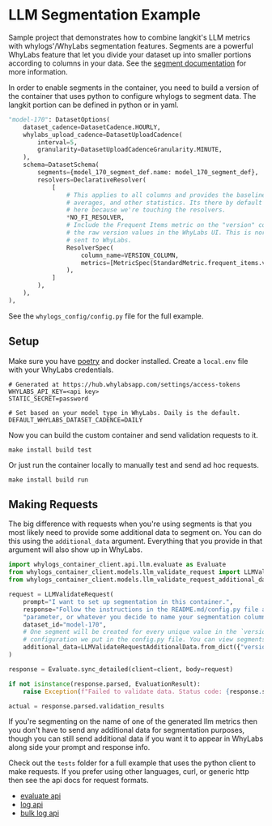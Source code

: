 # LLM Segmentation Example

Sample project that demonstrates how to combine langkit's LLM metrics with whylogs'/WhyLabs segmentation features. Segments are a
powerful WhyLabs feature that let you divide your dataset up into smaller portions according to columns in your data. See the [segment
documentation](https://docs.whylabs.ai/docs/whylabs-capabilities/#segments) for more information.

In order to enable segments in the container, you need to build a version of the container that uses python to configure whylogs to
segment data. The langkit portion can be defined in python or in yaml.

```python
"model-170": DatasetOptions(
    dataset_cadence=DatasetCadence.HOURLY,
    whylabs_upload_cadence=DatasetUploadCadence(
        interval=5,
        granularity=DatasetUploadCadenceGranularity.MINUTE,
    ),
    schema=DatasetSchema(
        segments={model_170_segment_def.name: model_170_segment_def},
        resolvers=DeclarativeResolver(
            [
                # This applies to all columns and provides the baseline whylogs metrics, like quantiles,
                # averages, and other statistics. Its there by default normally but we have to include it
                # here because we're touching the resolvers.
                *NO_FI_RESOLVER,
                # Include the Frequent Items metric on the "version" column so that we can see
                # the raw version values in the WhyLabs UI. This is normally disabled so string values aren't
                # sent to WhyLabs.
                ResolverSpec(
                    column_name=VERSION_COLUMN,
                    metrics=[MetricSpec(StandardMetric.frequent_items.value)],
                ),
            ]
        ),
    ),
),
```

See the `whylogs_config/config.py` file for the full example.

## Setup

Make sure you have [poetry](https://python-poetry.org/) and docker installed. Create a `local.env` file with your WhyLabs credentials.

```
# Generated at https://hub.whylabsapp.com/settings/access-tokens
WHYLABS_API_KEY=<api key>
STATIC_SECRET=password

# Set based on your model type in WhyLabs. Daily is the default.
DEFAULT_WHYLABS_DATASET_CADENCE=DAILY
```

Now you can build the custom container and send validation requests to it.

```
make install build test
```

Or just run the container locally to manually test and send ad hoc requests.

```
make install build run
```

## Making Requests

The big difference with requests when you're using segments is that you most likely need to provide some additional data to segment on. You
can do this using the `additional_data` argument. Everything that you provide in that argument will also show up in WhyLabs.

```python
import whylogs_container_client.api.llm.evaluate as Evaluate
from whylogs_container_client.models.llm_validate_request import LLMValidateRequest
from whylogs_container_client.models.llm_validate_request_additional_data import LLMValidateRequestAdditionalData

request = LLMValidateRequest(
    prompt="I want to set up segmentation in this container.",
    response="Follow the instructions in the README.md/config.py file and pass a `version` "
    "parameter, or whatever you decide to name your segmentation column.",
    dataset_id="model-170",
    # One segment will be created for every unique value in the `version` column because of the
    # configuration we put in the config.py file. You can view segments in the WhyLabs UI.
    additional_data=LLMValidateRequestAdditionalData.from_dict({"version": "b"}),
)

response = Evaluate.sync_detailed(client=client, body=request)

if not isinstance(response.parsed, EvaluationResult):
    raise Exception(f"Failed to validate data. Status code: {response.status_code}. {response.parsed}")

actual = response.parsed.validation_results
```

If you're segmenting on the name of one of the generated llm metrics then you don't have to send any additional data for segmentation
purposes, though you can still send additional data if you want it to appear in WhyLabs along side your prompt and response info.

Check out the `tests` folder for a full example that uses the python client to make requests. If you prefer using other languages, curl, or
generic http then see the api docs for request formats.

- [evaluate api](https://whylabs.github.io/whylogs-container-python-docs/whylogs-container-python.html#operation/evaluate)
- [log api](https://whylabs.github.io/whylogs-container-python-docs/whylogs-container-python.html#operation/log_llm)
- [bulk log api](https://whylabs.github.io/whylogs-container-python-docs/whylogs-container-python.html#operation/log)


